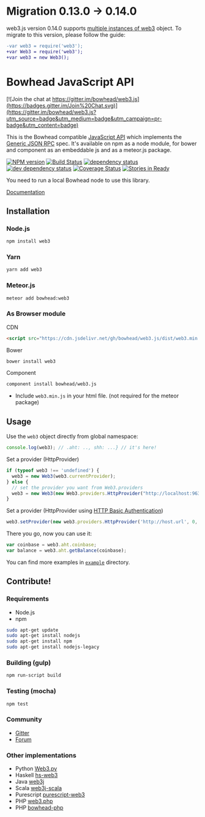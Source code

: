 # Migration 0.13.0 -> 0.14.0

web3.js version 0.14.0 supports [multiple instances of web3](https://github.com/bowhead/web3.js/issues/297) object.
To migrate to this version, please follow the guide:

```diff
-var web3 = require('web3');
+var Web3 = require('web3');
+var web3 = new Web3();
```


# Bowhead JavaScript API

[![Join the chat at https://gitter.im/bowhead/web3.js](https://badges.gitter.im/Join%20Chat.svg)](https://gitter.im/bowhead/web3.js?utm_source=badge&utm_medium=badge&utm_campaign=pr-badge&utm_content=badge)

This is the Bowhead compatible [JavaScript API](https://github.com/bowhead/wiki/wiki/JavaScript-API)
which implements the [Generic JSON RPC](https://github.com/bowhead/wiki/wiki/JSON-RPC) spec. It's available on npm as a node module, for bower and component as an embeddable js and as a meteor.js package.

[![NPM version][npm-image]][npm-url] [![Build Status][travis-image]][travis-url] [![dependency status][dep-image]][dep-url] [![dev dependency status][dep-dev-image]][dep-dev-url] [![Coverage Status][coveralls-image]][coveralls-url] [![Stories in Ready][waffle-image]][waffle-url]

<!-- [![browser support](https://ci.testling.com/bowhead/bowhead.js.png)](https://ci.testling.com/bowhead/bowhead.js) -->

You need to run a local Bowhead node to use this library.

[Documentation](https://github.com/bowhead/wiki/wiki/JavaScript-API)

## Installation

### Node.js

```bash
npm install web3
```

### Yarn

```bash
yarn add web3
```

### Meteor.js

```bash
meteor add bowhead:web3
```

### As Browser module

CDN

```html
<script src="https://cdn.jsdelivr.net/gh/bowhead/web3.js/dist/web3.min.js"></script>
```

Bower

```bash
bower install web3
```

Component

```bash
component install bowhead/web3.js
```

* Include `web3.min.js` in your html file. (not required for the meteor package)

## Usage
Use the `web3` object directly from global namespace:

```js
console.log(web3); // .aht: .., shh: ...} // it's here!
```

Set a provider (HttpProvider)

```js
if (typeof web3 !== 'undefined') {
  web3 = new Web3(web3.currentProvider);
} else {
  // set the provider you want from Web3.providers
  web3 = new Web3(new Web3.providers.HttpProvider("http://localhost:9634"));
}
```

Set a provider (HttpProvider using [HTTP Basic Authentication](https://en.wikipedia.org/wiki/Basic_access_authentication))

```js
web3.setProvider(new web3.providers.HttpProvider('http://host.url', 0, BasicAuthUsername, BasicAuthPassword));
```

There you go, now you can use it:

```js
var coinbase = web3.aht.coinbase;
var balance = web3.aht.getBalance(coinbase);
```

You can find more examples in [`example`](https://github.com/bowhead/web3.js/tree/master/example) directory.


## Contribute!

### Requirements

* Node.js
* npm

```bash
sudo apt-get update
sudo apt-get install nodejs
sudo apt-get install npm
sudo apt-get install nodejs-legacy
```

### Building (gulp)

```bash
npm run-script build
```


### Testing (mocha)

```bash
npm test
```

### Community
 - [Gitter](https://gitter.im/bowhead/web3.js?source=orgpage)
 - [Forum](https://forum.bowhead.org/categories/bowhead-js)


### Other implementations
 - Python [Web3.py](https://github.com/bowhead/web3.py)
 - Haskell [hs-web3](https://github.com/airalab/hs-web3)
 - Java [web3j](https://github.com/web3j/web3j)
 - Scala [web3j-scala](https://github.com/mslinn/web3j-scala)
 - Purescript [purescript-web3](https://github.com/f-o-a-m/purescript-web3)
 - PHP [web3.php](https://github.com/sc0Vu/web3.php)
 - PHP [bowhead-php](https://github.com/digitaldonkey/bowhead-php)


[npm-image]: https://badge.fury.io/js/web3.svg
[npm-url]: https://npmjs.org/package/web3
[travis-image]: https://travis-ci.org/bowhead/web3.js.svg
[travis-url]: https://travis-ci.org/bowhead/web3.js
[dep-image]: https://david-dm.org/bowhead/web3.js.svg
[dep-url]: https://david-dm.org/bowhead/web3.js
[dep-dev-image]: https://david-dm.org/bowhead/web3.js/dev-status.svg
[dep-dev-url]: https://david-dm.org/bowhead/web3.js#info=devDependencies
[coveralls-image]: https://coveralls.io/repos/bowhead/web3.js/badge.svg?branch=master
[coveralls-url]: https://coveralls.io/r/bowhead/web3.js?branch=master
[waffle-image]: https://badge.waffle.io/bowhead/web3.js.svg?label=ready&title=Ready
[waffle-url]: https://waffle.io/bowhead/web3.js
